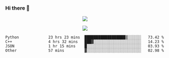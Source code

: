 ### Hi there 👋

<!--
**SuuTTT/SuuTTT** is a ✨ _special_ ✨ repository because its `README.md` (this file) appears on your GitHub profile.

Here are some ideas to get you started:

- 🔭 I’m currently working on ...
- 🌱 I’m currently learning ...
- 👯 I’m looking to collaborate on ...
- 🤔 I’m looking for help with ...
- 💬 Ask me about ...
- 📫 How to reach me: ...
- 😄 Pronouns: ...
- ⚡ Fun fact: ...
-->

<div align='center'>
    <p align='center'>
        <img src='https://github-readme-stats.vercel.app/api?line_height=27&username=SuuTTT&show_icons=true&theme=solarized-light'/>
    </p>
</div>    
<div align='center'>  
    <p align='center'>
        <img src='https://github-readme-stats.vercel.app/api/wakatime?username=SuuTTT&theme=solarized-light'/>
    </p>
    
</div>  

<!--START_SECTION:waka-->

```text
Python             23 hrs 23 mins  ██████████████████▒░░░░░░   73.42 %
C++                4 hrs 32 mins   ███▓░░░░░░░░░░░░░░░░░░░░░   14.23 %
JSON               1 hr 15 mins    █░░░░░░░░░░░░░░░░░░░░░░░░   03.93 %
Other              57 mins         ▓░░░░░░░░░░░░░░░░░░░░░░░░   02.98 %
```

<!--END_SECTION:waka-->
